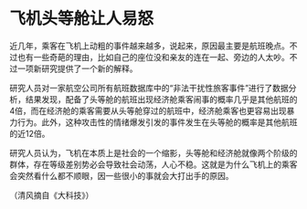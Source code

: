# 飞机头等舱让人易怒

近几年，乘客在飞机上动粗的事件越来越多，说起来，原因最主要是航班晚点。不过也有一些奇葩的理由，比如自己的座位没和亲友的连在一起、旁边的人太吵。不过一项新研究提供了一个新的解释。 

研究人员对一家航空公司所有航班数据库中的“非法干扰性旅客事件”进行了数据分析，结果发现，配备了头等舱的航班出现经济舱乘客闹事的概率几乎是其他航班的4倍，而在经济舱的乘客需要从头等舱穿过的航班中，经济舱乘客也更容易出现暴力行为。此外，这种攻击性的情绪爆发引发的事件发生在头等舱的概率是其他航班的近12倍。 

研究人员认为，飞机在本质上是社会的一个缩影，头等舱和经济舱就像两个阶级的群体，存在等级差别势必会导致社会动荡，人心不稳。这就是为什么飞机上的乘客会突然看什么都不顺眼，因一些很小的事就会大打出手的原因。 

（清风摘自《大科技》）